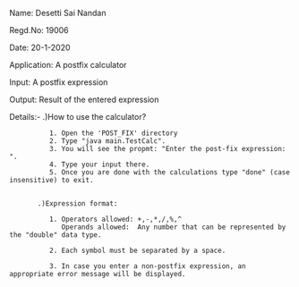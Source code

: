 Name: Desetti Sai Nandan

Regd.No: 19006

Date: 20-1-2020


Application: A postfix calculator

Input:       A postfix expression

Output:      Result of the entered expression 


Details:-
           .)How to use the calculator? 

              1. Open the 'POST_FIX' directory 
              2. Type "java main.TestCalc".
              3. You will see the propmt: "Enter the post-fix expression: ".
              4. Type your input there.
              5. Once you are done with the calculations type "done" (case insensitive) to exit.


           .)Expression format:

              1. Operators allowed: +,-,*,/,%,^ 
                 Operands allowed:  Any number that can be represented by the "double" data type.
             
              2. Each symbol must be separated by a space.

              3. In case you enter a non-postfix expression, an appropriate error message will be displayed.



 
              

